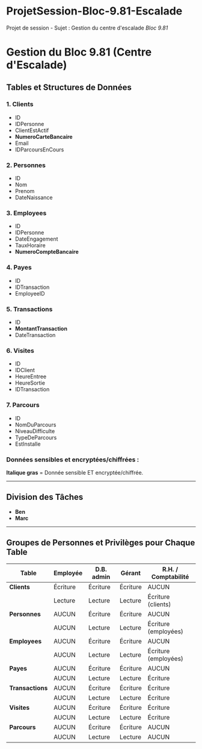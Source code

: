 # ProjetSession-Bloc-9.81-Escalade
Projet de session - Sujet : Gestion du centre d'escalade *Bloc 9.81*


# Gestion du Bloc 9.81 (Centre d'Escalade)

## Tables et Structures de Données

### 1. **Clients**
  - ID
  - IDPersonne
  - ClientEstActif
  - **NumeroCarteBancaire**
  - Email
  - IDParcoursEnCours

### 2. **Personnes**
  - ID
  - Nom
  - Prenom
  - DateNaissance

### 3. **Employees**
  - ID
  - IDPersonne
  - DateEngagement
  - TauxHoraire
  - **NumeroCompteBancaire**

### 4. **Payes**
  - ID
  - IDTransaction
  - EmployeeID

### 5. **Transactions**
  - ID
  - **MontantTransaction**
  - DateTransaction

### 6. **Visites**
  - ID
  - IDClient
  - HeureEntree
  - HeureSortie
  - IDTransaction

### 7. **Parcours**
  - ID
  - NomDuParcours
  - NiveauDifficulte
  - TypeDeParcours
  - EstInstalle

### Données sensibles et encryptées/chiffrées :
**Italique gras** = Donnée sensible ET encryptée/chiffrée.

---

## Division des Tâches
- **Ben**  
- **Marc**

---

## Groupes de Personnes et Privilèges pour Chaque Table

| Table        | Employée      | D.B. admin | Gérant      | R.H. / Comptabilité |
|--------------|---------------|------------|-------------|---------------------|
| **Clients**  | Écriture      | Écriture   | Écriture    | AUCUN               |
|              | Lecture       | Lecture    | Lecture     | Écriture (clients)  |
| **Personnes**| AUCUN         | Écriture   | Écriture    | AUCUN               |
|              | AUCUN         | Lecture    | Lecture     | Écriture (employées)|
| **Employees**| AUCUN         | Écriture   | Écriture    | AUCUN               |
|              | AUCUN         | Lecture    | Lecture     | Écriture (employées)|
| **Payes**    | AUCUN         | Écriture   | Écriture    | AUCUN               |
|              | AUCUN         | Lecture    | Lecture     | Écriture            |
| **Transactions**| AUCUN      | Écriture   | Écriture    | Écriture            |
|              | AUCUN         | Lecture    | Lecture     | Écriture            |
| **Visites**  | AUCUN         | Écriture   | Écriture    | Écriture            |
|              | AUCUN         | Lecture    | Lecture     | Écriture            |
| **Parcours** | AUCUN         | Écriture   | Écriture    | AUCUN               |
|              | AUCUN         | Lecture    | Lecture     | AUCUN               |
